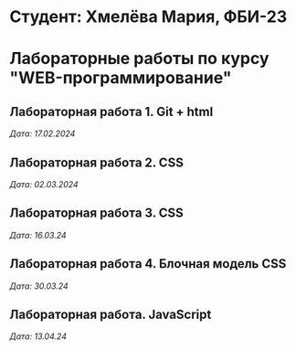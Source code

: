 # Студент: Хмелёва Мария, ФБИ-23

# Лабораторные работы по курсу "WEB-программирование"

## Лабораторная работа 1. Git + html

*Дата: 17.02.2024*

## Лабораторная работа 2. CSS

*Дата: 02.03.2024*

## Лабораторная работа 3. CSS

*Дата: 16.03.24*

## Лабораторная работа 4. Блочная модель CSS

*Дата: 30.03.24*

## Лабораторная работа. JavaScript

*Дата: 13.04.24*


